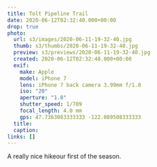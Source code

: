 ```yaml
---
title: Tolt Pipeline Trail
date: 2020-06-12T02:32:40.000+00:00
drop: true
photo:
  url: s3/images/2020-06-11-19-32-40.jpg
  thumb: s3/thumbs/2020-06-11-19-32-40.jpg
  preview: s3/previews/2020-06-11-19-32-40.jpg
  created: 2020-06-12T02:32:40.000+00:00
  exif:
    make: Apple
    model: iPhone 7
    lens: iPhone 7 back camera 3.99mm f/1.8
    iso: "20"
    aperture: "1.8"
    shutter_speed: 1/709
    focal_length: 4.0 mm
    gps: 47.7363083333333 -122.089508333333
  title:
  caption:
links: []
---
```


A really nice hikeour first of the season.
